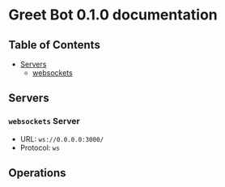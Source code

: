 # Greet Bot 0.1.0 documentation


## Table of Contents

* [Servers](#servers)
  * [websockets](#websockets-server)

## Servers

### `websockets` Server

* URL: `ws://0.0.0.0:3000/`
* Protocol: `ws`



## Operations

